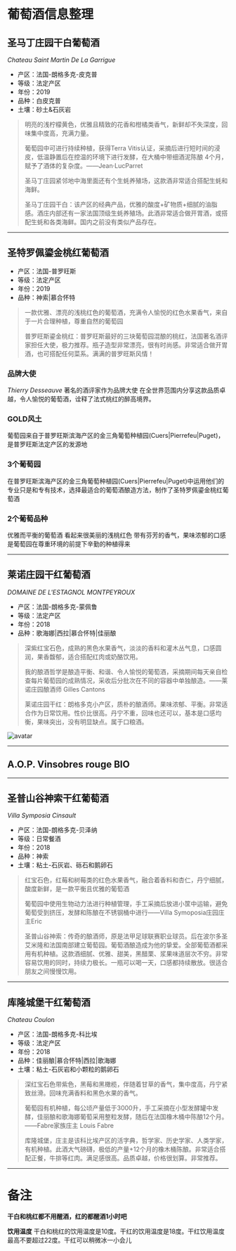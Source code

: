 # 葡萄酒信息整理
## 圣马丁庄园干白葡萄酒
*Chateau Saint Martin De La Garrigue*

- 产区：法国-朗格多克-皮克普
- 等级：法定产区
- 年份：2019
- 品种：白皮克普
- 土壤：砂土&石灰岩
>明亮的浅柠檬黄色，优雅且精致的花香和柑橘类香气，新鲜却不失深度，回味集中度高，充满力量。
>
>葡萄园中可进行持续种植，获得Terra Vitis认证，采摘后进行短时间的浸皮，低温静置后在控温的环境下进行发酵，在大桶中带细酒泥陈酿 4个月，赋予了酒体的复杂度。——Jean·LucParret
>
>圣马丁庄园紧邻地中海里面还有个生蚝养殖场，这款酒非常适合搭配生蚝和海鲜。
>
>圣马丁庄园干白：该产区的经典产品，优雅的酸度+矿物质+细腻的油脂感。酒庄内部还有一家法国顶级生蚝养殖场。此酒非常适合做开胃酒，或搭配生蚝和各类海鲜。国内之前没有类似产品存在。

---

## 圣特罗佩鎏金桃红葡萄酒
- 产区：法国-普罗旺斯
- 等级：法定产区
- 年份：2019
- 品种：神索|慕合怀特
>一款优雅、漂亮的浅桃红色的葡萄酒，充满令人愉悦的红色水果香气，来自于一片合理种植，尊重自然的葡萄园
>
>普罗旺斯鎏金桃红：普罗旺斯最好的三块葡萄园混酿的桃红，法国著名酒评家担任大使，极力推荐。瓶子造型非常漂亮，很有时尚感。非常适合做开胃酒，也可搭配任何菜系。满满的普罗旺斯风情！

### 品牌大使
*Thierry Desseauve*
著名的酒评家作为品牌大使
在全世界范围内分享这款品质卓越，令人愉悦的葡萄酒，诠释了法式桃红的醉高境界。

### GOLD风土
葡萄园来自于普罗旺斯滨海产区的金三角葡萄种植园(Cuers|Pierrefeu|Puget)，是普罗旺斯法定产区的发源地
### 3个葡萄园
在普罗旺斯滨海产区的金三角葡萄种植园(Cuers|Pierrefeu|Puget)中运用他们的专业只是和专有技术，选择最适合的葡萄酒酿造方法，制作了圣特罗佩鎏金桃红葡萄酒
### 2个葡萄品种
优雅而平衡的葡萄酒
看起来很美丽的浅桃红色
带有芬芳的香气，果味浓郁的口感
是葡萄园在尊重环境的前提下辛勤的种植得来

---

## 莱诺庄园干红葡萄酒
*DOMAINE DE L'ESTAGNOL MONTPEYROUX*
- 产区：法国-朗格多克-蒙佩鲁
- 等级：法定产区
- 年份：2018
- 品种：歌海娜|西拉|慕合怀特|佳丽酿
>深紫红宝石色，成熟的黑色水果香气，淡淡的香料和灌木丛气息，口感圆润，果香馥郁，适合搭配红肉或奶酪饮用。
>
>我的酿酒哲学是酿造平衡、和谐、令人愉悦的葡萄酒，采摘期间每天亲自检查每片葡萄园的成熟情况，采收后分批次在不同的容器中单独酿造。——莱诺庄园酿酒师 Gilles Cantons
>
>莱诺庄园干红：朗格多克小产区，质朴的酿酒师。果味浓郁、平衡。非常适合作为日常饮用。性价比很高。丹宁不重，回味也还可以，基本是口感均衡，果味突出，没有明显缺点。属于口粮酒。

![avatar](https://github.com/NayamiOR/Sante/blob/master/Wine_Pic/Chateau%20Saint%20Martin%20De%20La%20Garrigue.png)

---

## A.O.P. Vinsobres rouge BIO

---

## 圣普山谷神索干红葡萄酒
*Villa Symposia Cinsault*
- 产区：法国-朗格多克-贝泽纳
- 等级：日常餐酒
- 年份：2018
- 品种：神索
- 土壤：粘土-石灰岩、砾石和鹅卵石

>红宝石色，红莓和树莓类的红色水果香气，融合着香料和杏仁，丹宁细腻，酸度新鲜，是一款平衡且优雅的葡萄酒
>
>葡萄园中使用生物动力法进行种植管理，手工采摘后放进小筐中运输，避免葡萄受到挤压，发酵和陈酿在不锈钢桶中进行——Villa Symoposia庄园庄主Eric
>
>圣普山谷神索：传奇的酿酒师，原是法甲足球联赛职业球员。后在波尔多圣艾米隆和法国南部建立葡萄园。葡萄酒酿造成为他的挚爱。全部葡萄酒都采用有机种植。这款酒细腻、优雅、甜美，黑醋栗、浆果味道层次不穷。非常容易饮用的同时，持续力极长。一瓶可以喝一天，口感都持续散放。很适合朋友之间慢慢饮用。

---

## 库隆城堡干红葡萄酒
*Chateau Coulon*
- 产区：法国-朗格多克-科比埃
- 等级：法定产区
- 年份：2018
- 品种：佳丽酿|慕合怀特|西拉|歌海娜
- 土壤：粘土-石灰岩和小颗粒的鹅卵石

>深红宝石色带紫色，黑莓和黑橄榄，伴随着甘草的香气，集中度高，丹宁紧致丝滑。回味充满香料和黑色水果的香气。
>
>葡萄园有机种植，每公顷产量低于3000升，手工采摘在小型发酵罐中发酵，佳丽酿和歌海娜葡萄采用整粒发酵，随后在法国橡木桶中陈酿12个月。——Fabre家族庄主	Louis Fabre
>
>库隆城堡，庄主是该科比埃产区的活字典，哲学家、历史学家、人类学家，有机种植。此酒大气磅礴，极低的产量+12个月的橡木桶陈酿。非常适合搭配正餐，牛排等红肉。满足感很高。品质卓越，价格很划算。非常推荐。

---

# 备注
**干白和桃红都不用醒酒，红的都醒酒1小时吧**

**饮用温度**	干白和桃红的饮用温度是10度。干红的饮用温度是18度。干红饮用温度最高不要超过22度。干红可以稍微冰一小会儿